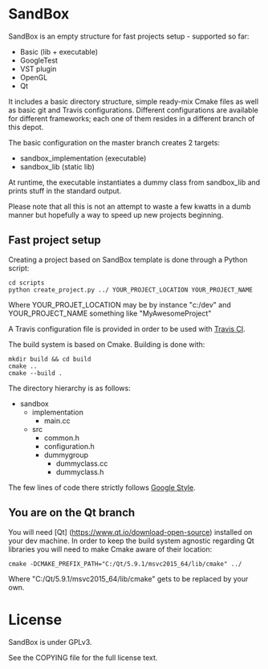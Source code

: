 SandBox
==================================

SandBox is an empty structure for fast projects setup - supported so far:
- Basic (lib + executable)
- GoogleTest
- VST plugin
- OpenGL
- Qt

It includes a basic directory structure, simple ready-mix Cmake files as well as basic git and Travis configurations.
Different configurations are available for different frameworks; each one of them resides in a different branch of this depot.

The basic configuration on the master branch creates 2 targets:
- sandbox_implementation (executable)
- sandbox_lib (static lib)

At runtime, the executable instantiates a dummy class from sandbox_lib and prints stuff in the standard output.

Please note that all this is not an attempt to waste a few kwatts in a dumb manner but hopefully a way to speed up new projects beginning.

Fast project setup
------------------

Creating a project based on SandBox template is done through a Python script:

    cd scripts
    python create_project.py ../ YOUR_PROJECT_LOCATION YOUR_PROJECT_NAME

Where YOUR_PROJET_LOCATION may be by instance "c:/dev" and YOUR_PROJECT_NAME something like "MyAwesomeProject"

A Travis configuration file is provided in order to be used with [Travis CI](https://travis-ci.org/).

The build system is based on Cmake.
Building is done with:

    mkdir build && cd build
    cmake ..
    cmake --build .

The directory hierarchy is as follows:
- sandbox
  - implementation
    - main.cc
  - src
    - common.h
    - configuration.h
    - dummygroup
      - dummyclass.cc
      - dummyclass.h

The few lines of code there strictly follows [Google Style](http://google-styleguide.googlecode.com/svn/trunk/cppguide.xml).

You are on the Qt branch
-----

You will need [Qt] (https://www.qt.io/download-open-source) installed on your dev machine.
In order to keep the build system agnostic regarding Qt libraries you will need to make Cmake aware of their location:

    cmake -DCMAKE_PREFIX_PATH="C:/Qt/5.9.1/msvc2015_64/lib/cmake" ../

Where "C:/Qt/5.9.1/msvc2015_64/lib/cmake" gets to be replaced by your own.

License
==================================
SandBox is under GPLv3.

See the COPYING file for the full license text.
